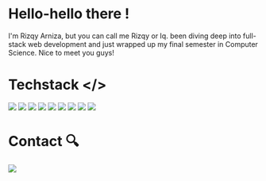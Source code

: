 # Hello-hello there !
I'm Rizqy Arniza, but you can call me Rizqy or Iq. been diving deep into full-stack web development and just wrapped up my final semester in Computer Science. Nice to meet you guys!
# Techstack </>
<img src="https://img.shields.io/badge/PHP-777BB4?style=for-the-badge&logo=php&logoColor=white" /> <img src="https://img.shields.io/badge/Laravel-FF2D20?style=for-the-badge&logo=laravel&logoColor=white" /> <img src="https://img.shields.io/badge/JavaScript-323330?style=for-the-badge&logo=javascript&logoColor=F7DF1E" /> <img src="https://img.shields.io/badge/Vue%20js-35495E?style=for-the-badge&logo=vuedotjs&logoColor=4FC08D" /> <img src="https://img.shields.io/badge/React-20232A?style=for-the-badge&logo=react&logoColor=61DAFB" /> <img src="https://img.shields.io/badge/CSS3-1572B6?style=for-the-badge&logo=css3&logoColor=white" /> <img src="https://img.shields.io/badge/Tailwind_CSS-38B2AC?style=for-the-badge&logo=tailwind-css&logoColor=white" /> <img src="https://img.shields.io/badge/Bootstrap-563D7C?style=for-the-badge&logo=bootstrap&logoColor=white"/> <img src="https://img.shields.io/badge/MySQL-005C84?style=for-the-badge&logo=mysql&logoColor=white" /> 
# Contact 🔍️
<a href="https://www.linkedin.com/in/rizqy-arniza/"><img src="https://img.shields.io/badge/LinkedIn-0077B5?style=for-the-badge&logo=linkedin&logoColor=white" /><a/>
